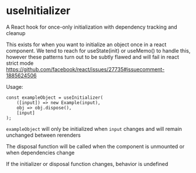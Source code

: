 # useInitializer

A React hook for once-only initialization with dependency tracking and cleanup

This exists for when you want to initialize an object once in a react component. We tend to reach for useState(init) or useMemo() to handle this, however these patterns turn out to be subtly flawed and will fail in react strict mode
https://github.com/facebook/react/issues/27735#issuecomment-1885624506

Usage:
```tsx
const exampleObject = useInitializer(
    ([input]) => new Example(input),
    obj => obj.dispose(),
    [input]
);
```

`exampleObject` will only be initialized when `input` changes and will remain unchanged between rerenders

The disposal function will be called when the component is unmounted or when dependencies change

If the initializer or disposal function changes, behavior is undefined